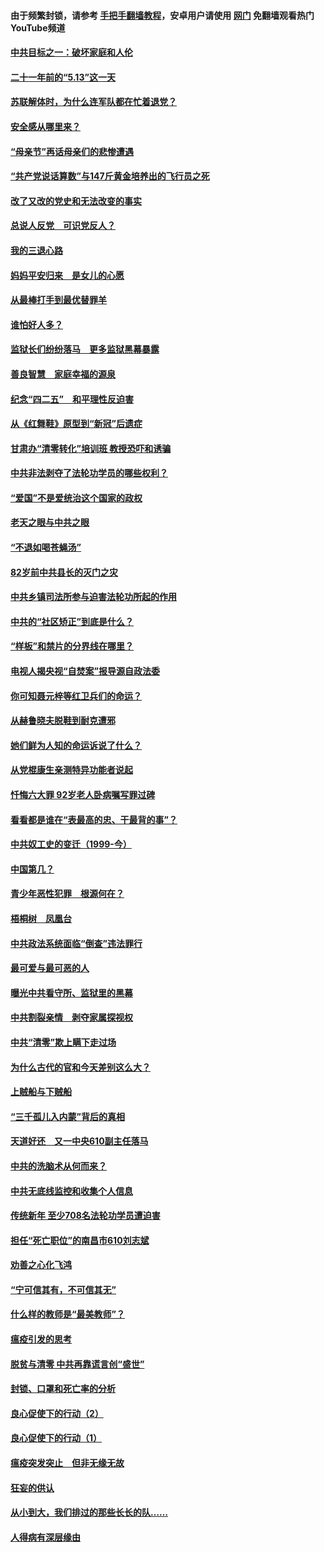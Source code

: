#### 由于频繁封锁，请参考 [手把手翻墙教程](https://github.com/gfw-breaker/guides/wiki/)，安卓用户请使用 [网门](https://github.com/gfw-breaker/nogfw/blob/master/dl.md?t=05141200) 免翻墙观看热门YouTube频道 

#### [中共目标之一：破坏家庭和人伦](../pages/19/424454.md?t=05141200) 

#### [二十一年前的“5.13”这一天](../pages/19/424814.md?t=05141200) 

#### [苏联解体时，为什么连军队都在忙着退党？](../pages/19/424335.md?t=05141200) 

#### [安全感从哪里来？](../pages/19/424336.md?t=05141200) 

#### [“母亲节”再话母亲们的悲惨遭遇](../pages/19/424234.md?t=05141200) 

#### [“共产党说话算数”与147斤黄金培养出的飞行员之死](../pages/19/424115.md?t=05141200) 

#### [改了又改的党史和无法改变的事实](../pages/19/424037.md?t=05141200) 

#### [总说人反党　可识党反人？](../pages/19/423820.md?t=05141200) 

#### [我的三退心路](../pages/19/423876.md?t=05141200) 

#### [妈妈平安归来　是女儿的心愿](../pages/19/423947.md?t=05141200) 

#### [从最棒打手到最优替罪羊](../pages/19/423819.md?t=05141200) 

#### [谁怕好人多？](../pages/19/423774.md?t=05141200) 

#### [监狱长们纷纷落马　更多监狱黑幕暴露](../pages/19/423787.md?t=05141200) 

#### [善良智慧　家庭幸福的源泉](../pages/19/423632.md?t=05141200) 

#### [纪念“四二五”　和平理性反迫害](../pages/19/423660.md?t=05141200) 

#### [从《红舞鞋》原型到“新冠”后遗症](../pages/19/423509.md?t=05141200) 

#### [甘肃办“清零转化”培训班 教授恐吓和诱骗](../pages/19/423498.md?t=05141200) 

#### [中共非法剥夺了法轮功学员的哪些权利？](../pages/19/423392.md?t=05141200) 

#### [“爱国”不是爱统治这个国家的政权](../pages/19/423029.md?t=05141200) 

#### [老天之眼与中共之眼](../pages/19/423378.md?t=05141200) 

#### [“不退如喝苍蝇汤”](../pages/19/423287.md?t=05141200) 

#### [82岁前中共县长的灭门之灾](../pages/19/423055.md?t=05141200) 

#### [中共乡镇司法所参与迫害法轮功所起的作用](../pages/19/423064.md?t=05141200) 

#### [中共的“社区矫正”到底是什么？](../pages/19/422870.md?t=05141200) 

#### [“样板”和禁片的分界线在哪里？](../pages/19/422704.md?t=05141200) 

#### [电视人揭央视“自焚案”报导源自政法委](../pages/19/422770.md?t=05141200) 

#### [你可知聂元梓等红卫兵们的命运？](../pages/19/422848.md?t=05141200) 

#### [从赫鲁晓夫脱鞋到耐克遭邪](../pages/19/422826.md?t=05141200) 

#### [她们鲜为人知的命运诉说了什么？](../pages/19/422754.md?t=05141200) 

#### [从党棍康生亲测特异功能者说起](../pages/19/422657.md?t=05141200) 

#### [忏悔六大罪 92岁老人卧病嘱写罪过碑](../pages/19/422750.md?t=05141200) 

#### [看看都是谁在“表最高的忠、干最背的事”？](../pages/19/422703.md?t=05141200) 

#### [中共奴工史的变迁（1999-今）](../pages/19/422656.md?t=05141200) 

#### [中国第几？](../pages/19/422496.md?t=05141200) 

#### [青少年恶性犯罪　根源何在？](../pages/19/422449.md?t=05141200) 

#### [梧桐树　凤凰台](../pages/19/422442.md?t=05141200) 

#### [中共政法系统面临“倒查”违法罪行](../pages/19/422497.md?t=05141200) 

#### [最可爱与最可恶的人](../pages/19/422448.md?t=05141200) 

#### [曝光中共看守所、监狱里的黑幕](../pages/19/422390.md?t=05141200) 

#### [中共割裂亲情　剥夺家属探视权](../pages/19/422364.md?t=05141200) 

#### [中共“清零”欺上瞒下走过场](../pages/19/422306.md?t=05141200) 

#### [为什么古代的官和今天差别这么大？](../pages/19/422228.md?t=05141200) 

#### [上贼船与下贼船](../pages/19/422276.md?t=05141200) 

#### [“三千孤儿入内蒙”背后的真相](../pages/19/422229.md?t=05141200) 

#### [天道好还　又一中央610副主任落马](../pages/19/422155.md?t=05141200) 

#### [中共的洗脑术从何而来？](../pages/19/422154.md?t=05141200) 

#### [中共无底线监控和收集个人信息](../pages/19/422039.md?t=05141200) 

#### [传统新年 至少708名法轮功学员遭迫害](../pages/19/421946.md?t=05141200) 

#### [担任“死亡职位”的南昌市610刘志斌](../pages/19/421957.md?t=05141200) 

#### [劝善之心化飞鸿](../pages/19/421164.md?t=05141200) 

#### [“宁可信其有，不可信其无”](../pages/19/421691.md?t=05141200) 

#### [什么样的教师是“最美教师”？](../pages/19/421755.md?t=05141200) 

#### [瘟疫引发的思考](../pages/19/421594.md?t=05141200) 

#### [脱贫与清零 中共再靠谎言创“盛世”](../pages/19/421590.md?t=05141200) 

#### [封锁、口罩和死亡率的分析](../pages/19/421495.md?t=05141200) 

#### [良心促使下的行动（2）](../pages/19/421361.md?t=05141200) 

#### [良心促使下的行动（1）](../pages/19/421302.md?t=05141200) 

#### [瘟疫突发突止　但非无缘无故](../pages/19/421281.md?t=05141200) 

#### [狂妄的供认](../pages/19/421199.md?t=05141200) 

#### [从小到大，我们排过的那些长长的队……](../pages/19/421243.md?t=05141200) 

#### [人得病有深层缘由](../pages/19/420864.md?t=05141200) 

